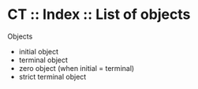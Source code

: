 # CT :: Index :: List of objects

Objects
- initial object
- terminal object
- zero object (when initial = terminal)
- strict terminal object

